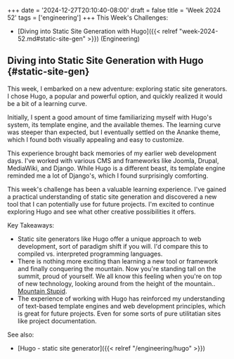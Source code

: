 +++
date = '2024-12-27T20:10:40-08:00'
draft = false
title = 'Week 2024 52'
tags = ['engineering']
+++
This Week's Challenges: 
- [Diving into Static Site Generation with Hugo]({{< relref "week-2024-52.md#static-site-gen" >}}) (Engineering)
<!--more-->

## Diving into Static Site Generation with Hugo {#static-site-gen}

This week, I embarked on a new adventure: exploring static site generators. I chose Hugo, a popular and powerful option, and quickly realized it would be a bit of a learning curve.

Initially, I spent a good amount of time familiarizing myself with Hugo's system, its template engine, and the available themes. The learning curve was steeper than expected, but I eventually settled on the Ananke theme, which I found both visually appealing and easy to customize.

This experience brought back memories of my earlier web development days. I've worked with various CMS and frameworks like Joomla, Drupal, MediaWiki, and Django. While Hugo is a different beast, its template engine reminded me a lot of Django's, which I found surprisingly comforting.

This week's challenge has been a valuable learning experience. I've gained a practical understanding of static site generation and discovered a new tool that I can potentially use for future projects. I'm excited to continue exploring Hugo and see what other creative possibilities it offers.


Key Takeaways:

- Static site generators like Hugo offer a unique approach to web development, sort of paradigm shift if you will. I'd compare this to compiled vs. interpreted programming languages.
- There is nothing more exciting than learning a new tool or framework and finally conquering the mountain. Now you're standing tall on the summit, proud of yourself. We all know this feeling when you're on top of new technology, looking around from the height of the mountain.. [Mountain Stupid](https://rationalwiki.org/wiki/Dunning%E2%80%93Kruger_effect).
- The experience of working with Hugo has reinforced my understanding of text-based template engines and web development principles, which is great for future projects. Even for some sorts of pure utilitatian sites like project documentation.

See also:
- [Hugo - static site generator]({{< relref "/engineering/hugo" >}})
